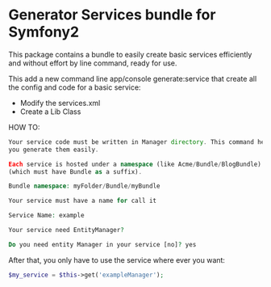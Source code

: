 # Generator Services bundle for Symfony2

This package contains a bundle to easily create basic services efficiently and without effort by line command, ready for use.

This add a new command line app/console generate:service that create all the config and code for a basic service:

- Modify the services.xml
- Create a Lib Class

HOW TO:

``` php
Your service code must be written in Manager directory. This command helps
you generate them easily.

Each service is hosted under a namespace (like Acme/Bundle/BlogBundle).
(which must have Bundle as a suffix).

Bundle namespace: myFolder/Bundle/myBundle

Your service must have a name for call it

Service Name: example

Your service need EntityManager?

Do you need entity Manager in your service [no]? yes

```
After that, you only have to use the service where ever you want:

``` php
$my_service = $this->get('exampleManager');
```
